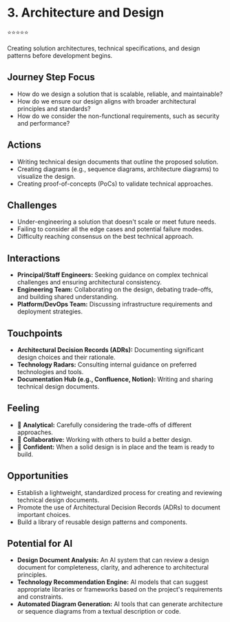 # 3. Architecture and Design
⭐⭐⭐⭐⭐

Creating solution architectures, technical specifications, and design patterns before development begins.

## Journey Step Focus

*   How do we design a solution that is scalable, reliable, and maintainable?
*   How do we ensure our design aligns with broader architectural principles and standards?
*   How do we consider the non-functional requirements, such as security and performance?

## Actions

*   Writing technical design documents that outline the proposed solution.
*   Creating diagrams (e.g., sequence diagrams, architecture diagrams) to visualize the design.
*   Creating proof-of-concepts (PoCs) to validate technical approaches.

## Challenges

*   Under-engineering a solution that doesn't scale or meet future needs.
*   Failing to consider all the edge cases and potential failure modes.
*   Difficulty reaching consensus on the best technical approach.

## Interactions

*   **Principal/Staff Engineers:** Seeking guidance on complex technical challenges and ensuring architectural consistency.
*   **Engineering Team:** Collaborating on the design, debating trade-offs, and building shared understanding.
*   **Platform/DevOps Team:** Discussing infrastructure requirements and deployment strategies.

## Touchpoints

*   **Architectural Decision Records (ADRs):** Documenting significant design choices and their rationale.
*   **Technology Radars:** Consulting internal guidance on preferred technologies and tools.
*   **Documentation Hub (e.g., Confluence, Notion):** Writing and sharing technical design documents.

## Feeling

*   🧐 **Analytical:** Carefully considering the trade-offs of different approaches.
*   🤝 **Collaborative:** Working with others to build a better design.
*   💪 **Confident:** When a solid design is in place and the team is ready to build.

## Opportunities

*   Establish a lightweight, standardized process for creating and reviewing technical design documents.
*   Promote the use of Architectural Decision Records (ADRs) to document important choices.
*   Build a library of reusable design patterns and components.

## Potential for AI

*   **Design Document Analysis:** An AI system that can review a design document for completeness, clarity, and adherence to architectural principles.
*   **Technology Recommendation Engine:** AI models that can suggest appropriate libraries or frameworks based on the project's requirements and constraints.
*   **Automated Diagram Generation:** AI tools that can generate architecture or sequence diagrams from a textual description or code.
